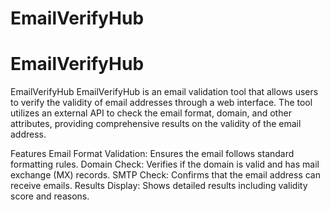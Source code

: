# EmailVerifyHub
# EmailVerifyHub
EmailVerifyHub
EmailVerifyHub is an email validation tool that allows users to verify the validity of email addresses through a web interface. The tool utilizes an external API to check the email format, domain, and other attributes, providing comprehensive results on the validity of the email address.

Features
Email Format Validation: Ensures the email follows standard formatting rules.
Domain Check: Verifies if the domain is valid and has mail exchange (MX) records.
SMTP Check: Confirms that the email address can receive emails.
Results Display: Shows detailed results including validity score and reasons.
